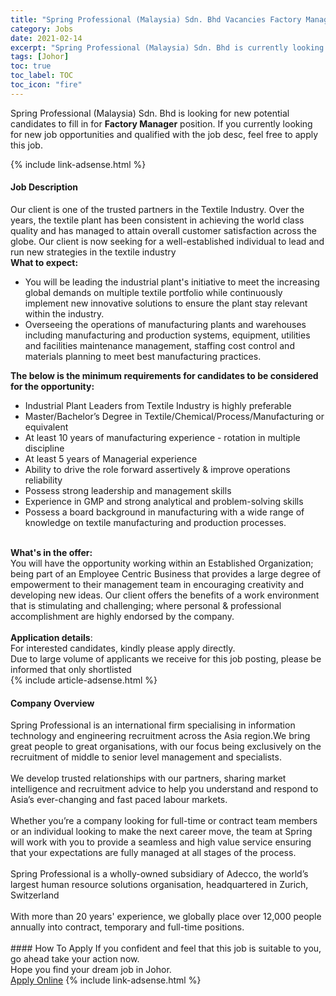 ```yaml
---
title: "Spring Professional (Malaysia) Sdn. Bhd Vacancies Factory Manager" 
category: Jobs 
date: 2021-02-14 
excerpt: "Spring Professional (Malaysia) Sdn. Bhd is currently looking for suitable person to fill in the Factory Manager which based in Johor" 
tags: [Johor] 
toc: true 
toc_label: TOC 
toc_icon: "fire" 
--- 
```


<p>Spring Professional (Malaysia) Sdn. Bhd is looking for new potential candidates to fill in for <b>Factory Manager</b> position. If you currently looking for new job opportunities and qualified with the job desc, feel free to apply this job.
</p>{% include link-adsense.html %} 
<div><div><h4>Job Description</h4></div><div><div><span><div><div>Our client is one of the trusted partners in the Textile Industry. Over the years, the textile plant has been consistent in achieving the world class quality and has managed to attain overall customer satisfaction across the globe.&#160;Our client is now seeking for a well-established individual to lead and run new strategies in the textile industry&#160;</div><div><strong>What to expect:</strong></div><ul><li>You will be leading the industrial plant's initiative to meet the increasing global demands on multiple textile portfolio while continuously implement new innovative solutions to ensure the plant stay relevant within the industry.</li><li>Overseeing the operations of manufacturing plants and warehouses including manufacturing and production systems, equipment, utilities and facilities maintenance management, staffing cost control and materials planning to meet best manufacturing practices.</li></ul><div><strong>The below is the minimum requirements for candidates to be considered for the opportunity:</strong></div><ul><li>Industrial Plant Leaders from Textile Industry is highly preferable</li><li>Master/Bachelor&#8217;s Degree in Textile/Chemical/Process/Manufacturing&#160;or equivalent</li><li>At least 10 years of manufacturing experience - rotation in multiple discipline</li><li>At least 5 years of Managerial experience</li><li>Ability to drive the role forward assertively &amp; improve operations reliability</li><li>Possess strong leadership and management skills</li><li>Experience in GMP and strong analytical and problem-solving skills</li><li>Possess a board background in manufacturing with a wide range of knowledge on textile manufacturing and production processes.</li></ul><div>&#160;<br><strong>What's in the offer:</strong><br>You will have the opportunity working within an Established Organization; being part of an Employee Centric Business that provides a large degree of empowerment to their management team in encouraging creativity and developing new ideas. Our client offers the benefits of a work environment that is stimulating and challenging; where personal &amp; professional accomplishment are highly endorsed by the company.</div><div><br><strong>Application details</strong>:&#160;<br>For interested candidates, kindly please apply directly.</div><div>Due to large volume of applicants we receive for this job posting, please&#160;be informed&#160;that only shortlisted</div></div></span></div></div></div> 
{% include article-adsense.html %} 
<div><div><h4>Company Overview</h4></div><div><div><span><div><div>Spring Professional is an international firm specialising in information technology and engineering recruitment across the Asia region.We bring great people to great organisations, with our focus being exclusively on the recruitment of middle to senior level management and specialists.<br>&#160;</div><div>We develop trusted relationships with our partners, sharing market intelligence and recruitment advice to help you understand and respond to Asia&#8217;s ever-changing and fast paced labour markets.<br>&#160;</div><div>Whether you&#8217;re a company looking for full-time or contract team members or an individual looking to make the next career move, the team at Spring will work with you to provide a seamless and high value service ensuring that your expectations are fully managed at all stages of the process.<br>&#160;</div><div>Spring Professional is a wholly-owned subsidiary of Adecco, the world&#8217;s largest human resource solutions organisation, headquartered in Zurich, Switzerland<br>&#160;</div><div>With more than 20 years' experience, we globally place over 12,000 people annually into contract, temporary and full-time positions.<br>&#160;</div></div></span></div></div></div> 
#### How To Apply 
If you confident and feel that this job is suitable to you, go ahead take your action now. <br/> 
Hope you find your dream job in Johor. <br/> 
<a href="https://www.jobstreet.com.my/en/job/factory-manager-4481598?jobId=jobstreet-my-job-4481598&" class="btn btn--info" target="_blank" rel="nofollow noopenner">Apply Online</a> 
{% include link-adsense.html %} 